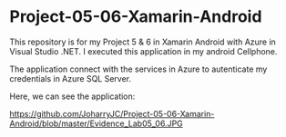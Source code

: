 # Project-05-06-Xamarin-Android
This repository is for my Project 5 &amp; 6 in Xamarin Android with Azure in Visual Studio .NET. I executed this application in my android Cellphone.    

The application connect with the services in Azure to autenticate my credentials in Azure SQL Server. 

Here, we can see the application: 

https://github.com/JoharryJC/Project-05-06-Xamarin-Android/blob/master/Evidence_Lab05_06.JPG
